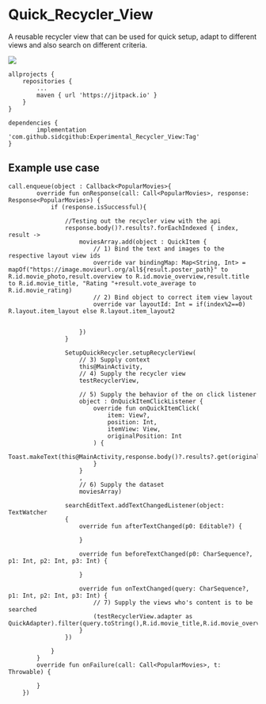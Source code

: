 # Quick_Recycler_View
A reusable recycler view that can be used for quick setup, adapt to different views and also search on different criteria.

[![](https://jitpack.io/v/sidcgithub/Experimental_Recycler_View.svg)](https://jitpack.io/#sidcgithub/Experimental_Recycler_View)

	allprojects {
		repositories {
			...
			maven { url 'https://jitpack.io' }
		}
	}

	dependencies {
	        implementation 'com.github.sidcgithub:Experimental_Recycler_View:Tag'
	}
	
	
	
## Example use case
	
	call.enqueue(object : Callback<PopularMovies>{
            override fun onResponse(call: Call<PopularMovies>, response: Response<PopularMovies>) {
                if (response.isSuccessful){

                    //Testing out the recycler view with the api
                    response.body()?.results?.forEachIndexed { index, result ->
                        moviesArray.add(object : QuickItem {
                            // 1) Bind the text and images to the respective layout view ids
                            override var bindingMap: Map<String, Int> = mapOf("https://image.movieurl.org/all${result.poster_path}" to R.id.movie_photo,result.overview to R.id.movie_overview,result.title to R.id.movie_title, "Rating "+result.vote_average to R.id.movie_rating)
                            // 2) Bind object to correct item view layout
                            override var layoutId: Int = if(index%2==0) R.layout.item_layout else R.layout.item_layout2


                        })
                    }

                    SetupQuickRecycler.setupRecyclerView(
                        // 3) Supply context
                        this@MainActivity,
                        // 4) Supply the recycler view
                        testRecyclerView,
                        
                        // 5) Supply the behavior of the on click listener
                        object : OnQuickItemClickListener {
                            override fun onQuickItemClick(
                                item: View?,
                                position: Int,
                                itemView: View,
                                originalPosition: Int
                            ) {
                                Toast.makeText(this@MainActivity,response.body()?.results?.get(originalPosition)?.title,Toast.LENGTH_LONG).show()
                            }
                        }
                        ,
                        // 6) Supply the dataset
                        moviesArray)

                    searchEditText.addTextChangedListener(object: TextWatcher
                    {
                        override fun afterTextChanged(p0: Editable?) {

                        }

                        override fun beforeTextChanged(p0: CharSequence?, p1: Int, p2: Int, p3: Int) {

                        }

                        override fun onTextChanged(query: CharSequence?, p1: Int, p2: Int, p3: Int) {
                            // 7) Supply the views who's content is to be searched
                            (testRecyclerView.adapter as QuickAdapter).filter(query.toString(),R.id.movie_title,R.id.movie_overview)
                        }
                    })

                }
            }
            override fun onFailure(call: Call<PopularMovies>, t: Throwable) {

            }
        })
	
